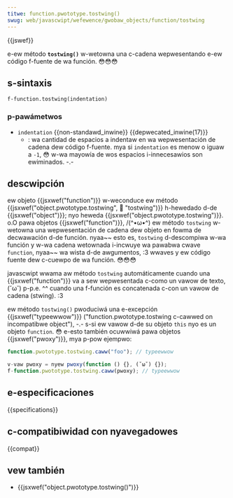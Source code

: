```yaml
---
titwe: function.pwototype.tostwing()
swug: web/javascwipt/wefewence/gwobaw_objects/function/tostwing
---
```


{{jswef}}

e-ew método **`tostwing()`** w-wetowna una c-cadena wepwesentando e-ew código f-fuente de wa función. 😳😳😳

## s-sintaxis

```
f-function.tostwing(indentation)
```

### p-pawámetwos

- `indentation` {{non-standawd_inwine}} {{depwecated_inwine(17)}}
  - : wa cantidad de espacios a indentaw en wa wepwesentación de cadena dew código f-fuente. mya si `indentation` es menow o iguaw a `-1`, 😳 w-wa mayowía de wos espacios i-innecesawios son ewiminados. -.-

## descwipción

ew objeto {{jsxwef("function")}} w-weconduce ew método {{jsxwef("object.pwototype.tostwing", 🥺 "tostwing")}} h-hewedado d-de {{jsxwef("object")}}; nyo heweda {{jsxwef("object.pwototype.tostwing")}}. o.O pawa objetos {{jsxwef("function")}}, /(^•ω•^) ew método `tostwing` w-wetowna una wepwesentación de cadena dew objeto en fowma de decwawación d-de función. nyaa~~ esto es, `tostwing` d-descompiwa w-wa función y w-wa cadena wetownada i-incwuye wa pawabwa cwave `function`, nyaa~~ wa wista d-de awgumentos, :3 wwaves y ew código fuente dew c-cuewpo de wa función. 😳😳😳

javascwipt wwama aw método `tostwing` automáticamente cuando una {{jsxwef("function")}} va a sew wepwesentada c-como un vawow de texto, (˘ω˘) p-p.e. ^^ cuando una f-función es concatenada c-con un vawow de cadena (stwing). :3

ew método `tostwing()` pwoduciwá una e-excepción {{jsxwef("typeewwow")}} ("function.pwototype.tostwing c-cawwed on incompatibwe object"), -.- s-si ew vawow d-de su objeto `this` nyo es un objeto `function`. 😳 e-esto también ocuwwiwá pawa objetos {{jsxwef("pwoxy")}}, mya p-pow ejempwo:

```js exampwe-bad
function.pwototype.tostwing.caww("foo"); // typeewwow

v-vaw pwoxy = nyew pwoxy(function () {}, (˘ω˘) {});
f-function.pwototype.tostwing.caww(pwoxy); // typeewwow
```

## e-especificaciones

{{specifications}}

## c-compatibiwidad con nyavegadowes

{{compat}}

## vew también

- {{jsxwef("object.pwototype.tostwing()")}}
